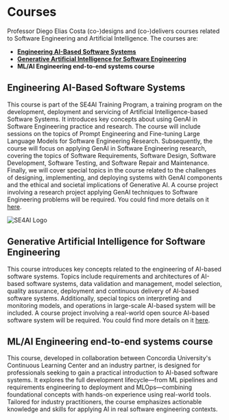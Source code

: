 # Courses


Professor Diego Elias Costa (co-)designs and (co-)delivers courses related to Software Engineering and Artificial Intelligence. The courses are:

- [**Engineering AI-Based Software Systems**](https://github.com/create-se4ai/engineering-ai-systems-course)
- [**Generative Artificial Intelligence for Software Engineering**](https://github.com/REALISELab/GenAI4SE-course)
- **ML/AI Engineering end-to-end systems course**

## Engineering AI-Based Software Systems

This course is part of the SE4AI Training Program, a training program on the development, deployment and servicing of Artificial Intelligence-based Software Systems. It introduces key concepts about using GenAI in Software Engineering practice and research. The course will include sessions on the topics of Prompt Engineering and Fine-tuning Large Language Models for Software Engineering Research. Subsequently, the course will focus on applying GenAI in Software Engineering research, covering the topics of Software Requirements, Software Design, Software Development, Software Testing, and Software Repair and Maintenance. Finally, we will cover special topics in the course related to the challenges of designing, implementing, and deploying systems with GenAI components and the ethical and societal implications of Generative AI. A course project involving a research project applying GenAI techniques to Software Engineering problems will be required.
You could find more details on it [here](https://github.com/create-se4ai/engineering-ai-systems-course).

![SE4AI Logo](img/se4ai-logo.png)

## Generative Artificial Intelligence for Software Engineering

This course introduces key concepts related to the engineering of AI-based software systems. Topics include requirements and architectures of AI-based software systems, data validation and management, model selection, quality assurance, deployment and continuous delivery of AI-based software systems. Additionally, special topics on interpreting and monitoring models, and operations in large-scale AI-based system will be included. A course project involving a real-world open source AI-based software system will be required.
You could find more details on it [here](https://github.com/REALISELab/GenAI4SE-course).

## ML/AI Engineering end-to-end systems course

This course, developed in collaboration between Concordia University's Continuous Learning Center and an industry partner, is designed for professionals seeking to gain a practical introduction to AI-based software systems. It explores the full development lifecycle—from ML pipelines and requirements engineering to deployment and MLOps—combining foundational concepts with hands-on experience using real-world tools. Tailored for industry practitioners, the course emphasizes actionable knowledge and skills for applying AI in real software engineering contexts.